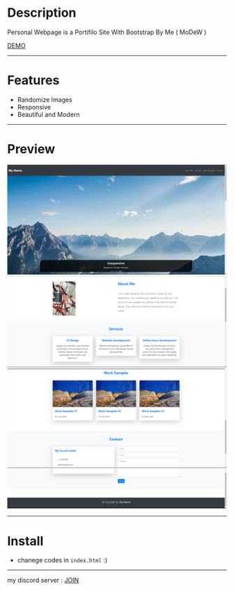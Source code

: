 # Description
Personal Webpage is a Portifilo Site With Bootstrap By Me ( MoDeW )

[DEMO](https://hoseinfi.github.io/web-page-person)
_________________________________________
# Features
- Randomize Images
- Responsive
- Beautiful and Modern
_________________________________________
# Preview
![One](https://github.com/Hoseinfi/web-page-person/blob/main/one.png)
![Two](https://github.com/Hoseinfi/web-page-person/blob/main/two.png)
![Three](https://github.com/Hoseinfi/web-page-person/blob/main/three.png)
![Four](https://github.com/Hoseinfi/web-page-person/blob/main/4.png)
_________________________________________
# Install
- chanege codes in `index.html` :)
_________________________________________
my discord server : [JOIN](https://discord.gg/tckXBhv3Rw)
